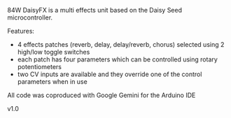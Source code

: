 84W DaisyFX is a multi effects unit based on the Daisy Seed microcontroller.

Features:
- 4 effects patches (reverb, delay, delay/reverb, chorus) selected using 2 high/low toggle switches
- each patch has four parameters which can be controlled using rotary potentiometers
- two CV inputs are available and they override one of the control parameters when in use

All code was coproduced with Google Gemini for the Arduino IDE

v1.0
